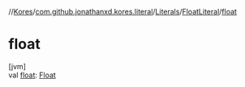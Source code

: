 //[Kores](../../../../index.md)/[com.github.jonathanxd.kores.literal](../../index.md)/[Literals](../index.md)/[FloatLiteral](index.md)/[float](float.md)

# float

[jvm]\
val [float](float.md): [Float](https://kotlinlang.org/api/latest/jvm/stdlib/kotlin/-float/index.html)
